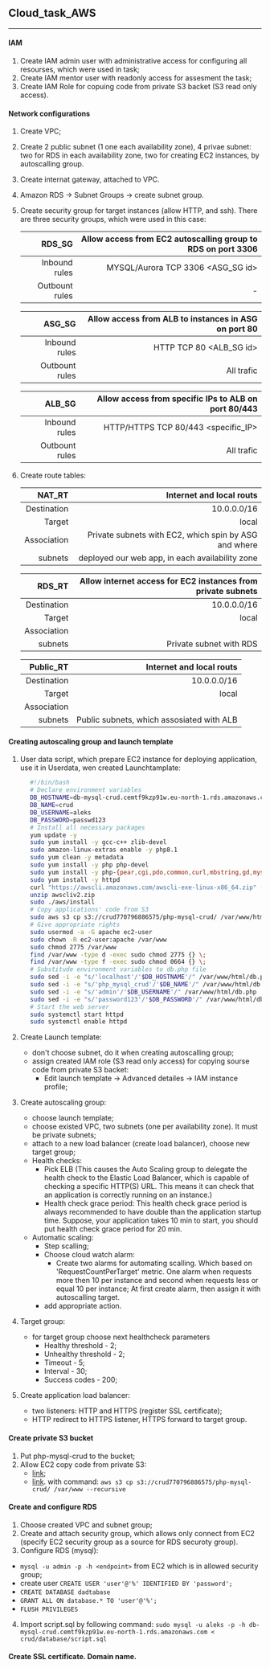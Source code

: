 ## Cloud_task_AWS 
---------------------------------------------------------------------------------------

#### IAM

1) Create IAM admin user with administrative access for configuring all resourses, which were used in task;
2) Create IAM mentor user with readonly access for assesment the task;
3) Create IAM Role for copuing code from private S3 backet (S3 read only access).

#### Network configurations

1) Create VPC;
2) Create 2 public subnet (1 one each availability zone), 4 privae subnet:  two for RDS
   in each availability zone, two for creating EC2 instances, by autoscalling group.
3) Create internat gateway, attached to VPC. 
4) Amazon RDS -> Subnet Groups -> create subnet group.
5) Create security group for target instances (allow HTTP, and ssh). There are three security groups,
   which were used in this case:

   | RDS_SG           | Allow access from EC2 autoscalling group to RDS on port 3306 |
   | ----------------:| ------------------------------------------------------------:|
   | Inbound  rules   | MYSQL/Aurora         TCP       3306          <ASG_SG id>     |
   | Outbount rules   |                               -                              |

   | ASG_SG           | Allow access from ALB to instances in ASG        on port 80  |
   | ----------------:| ------------------------------------------------------------:|
   | Inbound  rules   | HTTP                 TCP       80           <ALB_SG id>      |
   | Outbount rules   |                       All trafic                             |

   | ALB_SG           | Allow access from specific IPs to ALB        on port 80/443  |
   | ----------------:| ------------------------------------------------------------:|
   | Inbound  rules   | HTTP/HTTPS           TCP       80/443      <specific_IP>     |
   | Outbount rules   |                       All trafic                             |

6) Create route tables:

   | NAT_RT           |               Internet and local routs                       |
   | ----------------:| ------------------------------------------------------------:|
   | Destination      |      10.0.0.0/16          |            0.0.0.0/0             |
   | Target           |        local              |            <nat-ID>              |
   | Association      |    Private subnets with EC2, which spin by ASG and where     |
   |    subnets       |   deployed our web app,  in each availability zone           |

   | RDS_RT           | Allow internet access for EC2 instances from private subnets |
   | ----------------:| ------------------------------------------------------------:|
   | Destination      |                      10.0.0.0/16                             |
   | Target           |                        local                                 |
   | Association      |                                                              |
   |    subnets       |                 Private subnet with RDS                      |

   | Public_RT        |                 Internet and local routs                     |
   | ----------------:| ------------------------------------------------------------:|
   | Destination      |      10.0.0.0/16          |            0.0.0.0/0             |
   | Target           |        local              |            <IG -id>              |
   | Association      |                                                              |
   |    subnets       |   Public subnets, which assosiated with ALB                  |


#### Creating autoscaling group and launch template

1) User data script, which prepare EC2 instance for deploying application,
   use it in Userdata, wen created Launchtamplate:

```sh
      #!/bin/bash
      # Declare environment variables
      DB_HOSTNAME=db-mysql-crud.cemtf9kzp91w.eu-north-1.rds.amazonaws.com
      DB_NAME=crud
      DB_USERNAME=aleks
      DB_PASSWORD=passwd123
      # Install all necessary packages
      yum update -y
      sudo yum install -y gcc-c++ zlib-devel 
      sudo amazon-linux-extras enable -y php8.1
      sudo yum clean -y metadata
      sudo yum install -y php php-devel
      sudo yum install -y php-{pear,cgi,pdo,common,curl,mbstring,gd,mysqlnd,gettext,bcmath,json,xml,fpm,intl,zip}
      sudo yum install -y httpd
      curl "https://awscli.amazonaws.com/awscli-exe-linux-x86_64.zip" -o "awscliv2.zip"
      unzip awscliv2.zip
      sudo ./aws/install
      # Copy applications' code from S3
      sudo aws s3 cp s3://crud770796886575/php-mysql-crud/ /var/www/html --recursive
      # Give appropriate rights
      sudo usermod -a -G apache ec2-user
      sudo chown -R ec2-user:apache /var/www
      sudo chmod 2775 /var/www
      find /var/www -type d -exec sudo chmod 2775 {} \;
      find /var/www -type f -exec sudo chmod 0664 {} \;
      # Substitude environment variables to db.php file
      sudo sed -i -e "s/'localhost'/'$DB_HOSTNAME'/" /var/www/html/db.php
      sudo sed -i -e "s/'php_mysql_crud'/'$DB_NAME'/" /var/www/html/db.php
      sudo sed -i -e "s/'admin'/'$DB_USERNAME'/" /var/www/html/db.php
      sudo sed -i -e "s/'password123'/'$DB_PASSWORD'/" /var/www/html/db.php
      # Start the web server
      sudo systemctl start httpd
      sudo systemctl enable httpd

```   

2) Create Launch template:
   - don't choose subnet, do it when creating autoscalling group; 
   - assign created IAM role (S3 read only access) for copying sourse code from private S3 backet:
     - Edit launch template -> Advanced detailes -> IAM instance profile;
3) Create autoscaling group:
   - choose launch template;
   - choose existed VPC, two subnets (one per availability zone). It must be private subnets;
   - attach to a new load balancer (create load balancer), choose new target group;
   - Health checks:
     - Pick ELB (This causes the Auto Scaling group to delegate the health check to the Elastic Load Balancer,
       which is capable of checking a specific HTTP(S) URL. This means it can check that an application is
       correctly running on an instance.)
     - Health check grace period:
       This health check grace period is always recommended to have double than the application startup time.
       Suppose, your application takes 10 min to start, you should put health check grace period for 20 min.
   - Automatic scaling:
     - Step scalling;
     - Choose cloud watch alarm:
       - Create two alarms for automating scalling. Which based on
       'RequestCountPerTarget' metric.
        One alarm when requests more then 10 per instance and second when requests less or equal 10 per instance;
   At first create alarm, then assign it with autoscalling target.
     - add appropriate action.

 4) Target group:
    - for target group choose next healthcheck parameters
       + Healthy threshold - 2;
       + Unhealthy threshold - 2;
       + Timeout - 5;
       + Interval - 30;
       + Success codes - 200;
 5) Create application load balancer:
     - two listeners: HTTP and HTTPS (register SSL certificate);
     - HTTP redirect to HTTPS listener, HTTPS forward to target group.

#### Create private S3 bucket

1) Put php-mysql-crud to the bucket;
2) Allow EC2 copy code from private S3:
   - [link](https://aws.amazon.com/ru/premiumsupport/knowledge-center/ec2-instance-access-s3-bucket/);
   - [link](https://kloudle.com/academy/how-to-transfer-files-between-aws-s3-and-aws-ec2/).
  with command: `aws s3 cp s3://crud770796886575/php-mysql-crud/ /var/www --recursive`

#### Create and configure RDS

1) Choose created VPC and subnet group;
2) Create and attach security group, which allows only connect from EC2
   (specify EC2 security group as a source for RDS securoty group).
3) Configure RDS (mysql):
  - `mysql -u admin -p -h <endpoint>` from EC2 which is in allowed security group;
  - create user `CREATE USER 'user'@'%' IDENTIFIED BY 'password';`
  - `CREATE DATABASE dadtabase`
  - `GRANT ALL ON database.* TO 'user'@'%';`
  - `FLUSH PRIVILEGES`
4) Import script.sql by following command:
  `sudo mysql -u aleks -p -h db-mysql-crud.cemtf9kzp91w.eu-north-1.rds.amazonaws.com < crud/database/script.sql`

#### Create SSL certificate. Domain name.

